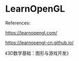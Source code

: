 # LearnOpenGL

References:

https://learnopengl.com/

https://learnopengl-cn.github.io/

《3D数学基础：图形与游戏开发》

